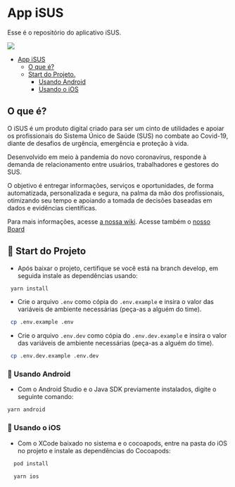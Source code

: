 # App iSUS

Esse é o repositório do aplicativo iSUS.

<img src="https://user-images.githubusercontent.com/89998/83240358-a763d180-a16f-11ea-9e2f-226f7f197a91.png">

- [App iSUS](#app-isus)
  - [O que é?](#o-que-é)
  - [Start do Projeto.](#start-do-projeto)
    - [Usando Android](#usando-android)
    - [Usando o iOS](#usando-o-ios)

## O que é?

O iSUS é um produto digital criado para ser um cinto de utilidades e apoiar os profissionais do Sistema Único de Saúde (SUS) no combate ao Covid-19, diante de desafios de urgência, emergência e proteção à vida.

Desenvolvido em meio à pandemia do novo coronavírus, responde à demanda de relacionamento entre usuários, trabalhadores e gestores do SUS.

O objetivo é entregar informações, serviços e oportunidades, de forma automatizada, personalizada e segura, na palma da mão dos profissionais, otimizando seu tempo e apoiando a tomada de decisões baseadas em dados e evidências científicas.

Para mais informações, acesse [a nossa wiki](https://github.com/EscolaDeSaudePublica/isus-app/wiki). Acesse também o [nosso Board](https://github.com/orgs/EscolaDeSaudePublica/projects/20)

## 🚀 Start do Projeto

- Após baixar o projeto, certifique se você está na branch develop, em seguida instale as dependências usando:

```bash
 yarn install
```

- Crie o arquivo `.env` como cópia do `.env.example` e insira o valor das variáveis de ambiente necessárias (peça-as a alguém do time).

```bash
 cp .env.example .env
```

- Crie o arquivo `.env.dev` como cópia do `.env.dev.example` e insira o valor das variáveis de ambiente necessárias (peça-as a alguém do time).

```bash
 cp .env.dev.example .env.dev
```

### 🤖 Usando Android

- Com o Android Studio e o Java SDK previamente instalados, digite o seguinte comando:

```bash
yarn android

```

### 🍎 Usando o iOS

- Com o XCode baixado no sistema e o cocoapods, entre na pasta do iOS no projeto e instale as dependências do Cocoapods:

```bash
  pod install
```

```bash
  yarn ios
```
